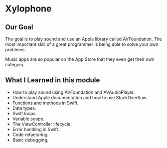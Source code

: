 

# Xylophone

## Our Goal

The goal is to play sound and use an Apple library called AVFoundation. The most important skill of a great programmer is being able to solve your own problems.


 Music apps are so popular on the App Store that they even get their own category.

## What I Learned in this module

* How to play sound using AVFoundation and AVAudioPlayer.
* Understand Apple documentation and how to use StackOverflow.
* Functions and methods in Swift.
* Data types.
* Swift loops.
* Variable scope.
* The ViewController lifecycle.
* Error handling in Swift.
* Code refactoring.
* Basic debugging.

